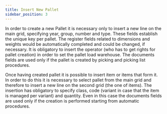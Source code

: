 ```yaml
---
title: Insert New Pallet
sidebar_position: 3
---
```


In order to create a new Pallet it is necessary only to insert a new line on the main grid, specifying year, group, number and type. These fields establish the unique key per pallet. The register fields related to dimensions and weights would be automatically completed and could be changed, if necessary. It is obligatory to insert the operator (who has to get rights for pallet creation) in order to set the pallet load warehouse. The documents fields are used only if the pallet is created by picking and picking list procedures.

Once having created pallet it is possible to insert item or items that form it. In order to do this it is necessary to select pallet from the main grid and therefore to insert a new line on the second grid (the one of items). The insertion has obligatory to specify class, code (variant in case that the item is managed per variant) and quantity. Even in this case the documents fields are used only if the creation is performed starting from automatic procedures.






